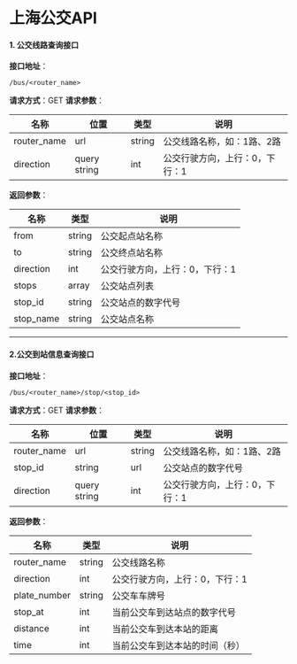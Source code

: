 # 上海公交API

#### 1. 公交线路查询接口
**接口地址**：
``` url
/bus/<router_name>
```

**请求方式**：GET
**请求参数**：

| 名称 | 位置 | 类型 | 说明 |
| --- | --- | --- | --- |
| router_name | url | string | 公交线路名称，如：1路、2路 |
| direction | query string | int | 公交行驶方向，上行：0，下行：1 |

**返回参数**：

| 名称 | 类型 | 说明 |
| --- | --- | --- |
| from | string | 公交起点站名称 |
| to | string | 公交终点站名称 |
| direction | int | 公交行驶方向，上行：0，下行：1 |
| stops | array | 公交站点列表 |
| stop_id | string | 公交站点的数字代号 |
| stop_name | string |  公交站点名称 |

---

#### 2.公交到站信息查询接口
**接口地址**：
``` url
/bus/<router_name>/stop/<stop_id>
```

**请求方式**：GET
**请求参数**：

| 名称 | 位置 | 类型 | 说明 |
| --- | --- | --- | --- |
| router_name | url | string | 公交线路名称，如：1路、2路 |
| stop_id | string | url | 公交站点的数字代号 |
| direction | query string | int | 公交行驶方向，上行：0，下行：1 |

**返回参数**：

| 名称 | 类型 | 说明 |
| --- | --- | --- |
| router_name | string | 公交线路名称 |
| direction | int | 公交行驶方向，上行：0，下行：1 |
| plate_number | string | 公交车车牌号 |
| stop_at | int | 当前公交车到达站点的数字代号 |
| distance | int | 当前公交车到达本站的距离 |
| time | int | 当前公交车到达本站的时间（秒） |